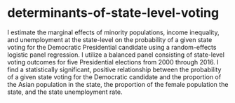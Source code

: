 # determinants-of-state-level-voting
I estimate the marginal effects of minority populations, income inequality, and unemployment at the state-level on the probability of a given state voting for the Democratic Presidential candidate using a random-effects logistic panel regression. I utilize a balanced panel consisting of state-level voting outcomes for five Presidential elections from 2000 through 2016. I find a statistically significant, positive relationship between the probability of a given state voting for the Democratic candidate and the proportion of the Asian population in the state, the proportion of the female population the state, and the state unemployment rate.
